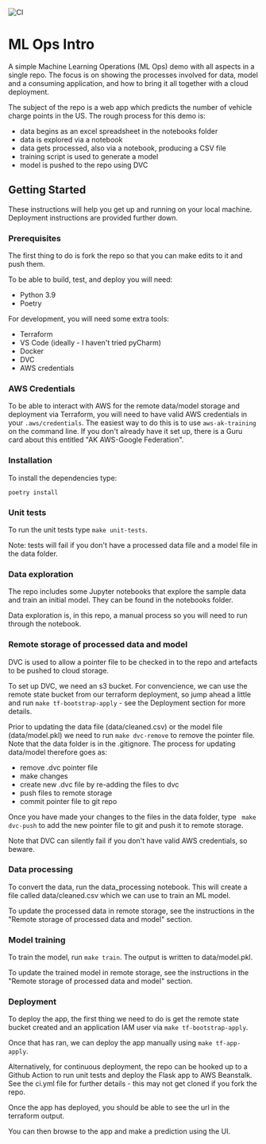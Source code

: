![CI](https://github.com/armakuni/mlops-intro/actions/workflows/ci.yml/badge.svg)

# ML Ops Intro

A simple Machine Learning Operations (ML Ops) demo with all aspects in a single repo. The focus is on showing the processes involved for data, model and a consuming application, and how to bring it all together with a cloud deployment.

The subject of the repo is a web app which predicts the number of vehicle charge points in the US. The rough process for this demo is:
- data begins as an excel spreadsheet in the notebooks folder
- data is explored via a notebook
- data gets processed, also via a notebook, producing a CSV file
- training script is used to generate a model
- model is pushed to the repo using DVC

## Getting Started

These instructions will help you get up and running on your local machine. Deployment instructions are provided further down.

### Prerequisites

The first thing to do is fork the repo so that you can make edits to it and push them.

To be able to build, test, and deploy you will need:
- Python 3.9
- Poetry

For development, you will need some extra tools:
- Terraform
- VS Code (ideally - I haven't tried pyCharm)
- Docker
- DVC
- AWS credentials

### AWS Credentials

To be able to interact with AWS for the remote data/model storage and deployment via Terraform, you will need to have valid AWS credentials in your `.aws/credentials`. The easiest way to do this is to use `aws-ak-training` on the command line. If you don't already have it set up, there is a Guru card about this entitled "AK AWS-Google Federation".

### Installation

To install the dependencies type:

`poetry install`

### Unit tests

To run the unit tests type `make unit-tests`.

Note: tests will fail if you don't have a processed data file and a model file in the data folder.

### Data exploration

The repo includes some Jupyter notebooks that explore the sample data and train an initial model. They can be found in the notebooks folder.

Data exploration is, in this repo, a manual process so you will need to run through the notebook.

### Remote storage of processed data and model

DVC is used to allow a pointer file to be checked in to the repo and artefacts to be pushed to cloud storage. 

To set up DVC, we need an s3 bucket. For convencience, we can use the remote state bucket from our terraform deployment, so jump ahead a little and run `make tf-bootstrap-apply` - see the Deployment section for more details.

Prior to updating the data file (data/cleaned.csv) or the model file (data/model.pkl) we need to run `make dvc-remove` to remove the pointer file. Note that the data folder is in the .gitignore. The process for updating data/model therefore goes as:
- remove .dvc pointer file
- make changes
- create new .dvc file by re-adding the files to dvc
- push files to remote storage
- commit pointer file to git repo

Once you have made your changes to the files in the data folder, type ` make dvc-push` to add the new pointer file to git and push it to remote storage.

Note that DVC can silently fail if you don't have valid AWS credentials, so beware.

### Data processing

To convert the data, run the data_processing notebook. This will create a file called data/cleaned.csv which we can use to train an ML model.

To update the processed data in remote storage, see the instructions in the "Remote storage of processed data and model" section.

### Model training

To train the model, run `make train`. The output is written to data/model.pkl.

To update the trained model in remote storage, see the instructions in the "Remote storage of processed data and model" section.

### Deployment

To deploy the app, the first thing we need to do is get the remote state bucket created and an application IAM user via `make tf-bootstrap-apply`.

Once that has ran, we can deploy the app manually using `make tf-app-apply`.

Alternatively, for continuous deployment, the repo can be hooked up to a Github Action to run unit tests and deploy the Flask app to AWS Beanstalk. See the ci.yml file for further details - this may not get cloned if you fork the repo.

Once the app has deployed, you should be able to see the url in the terraform output.

You can then browse to the app and make a prediction using the UI.